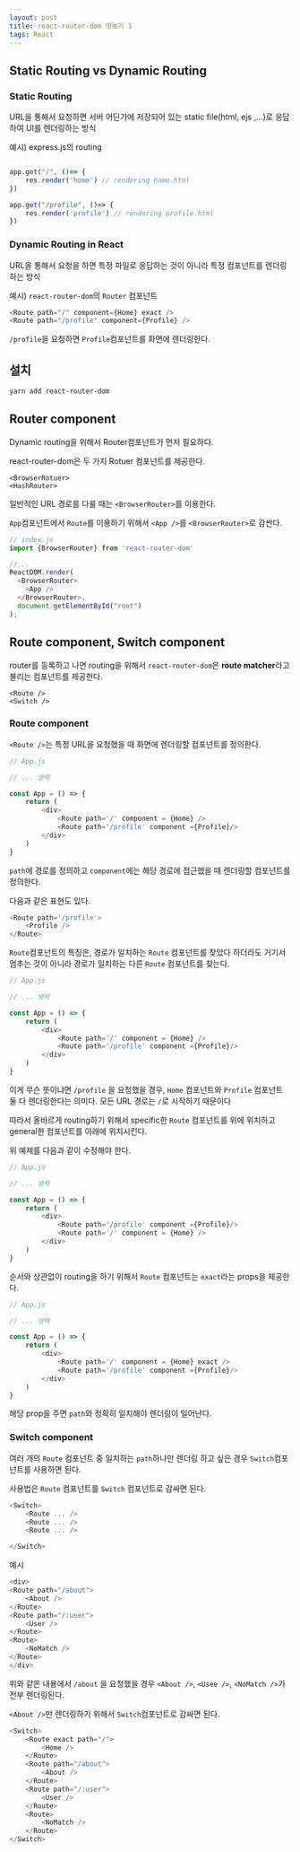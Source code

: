 ```yaml
---
layout: post 
title: react-router-dom 맛보기 1
tags: React
---
```


## Static Routing vs Dynamic Routing

### Static Routing

URL을 통해서 요청하면 서버 어딘가에 저장되어 있는 static file(html, ejs ,...)로 응답하여 UI를 렌더링하는 방식

예시) express.js의 routing

~~~javascript

app.get("/", ()=> {
    res.render('home') // rendering home.html
})

app.get("/profile", ()=> {
    res.render('profile') // rendering profile.html
})

~~~

### Dynamic Routing in React

URL을 통해서 요청을 하면 특정 파일로 응답하는 것이 아니라 특정 컴포넌트를 렌더링하는 방식

예시) `react-router-dom`의 `Router` 컴포넌트

~~~javascript
<Route path="/" component={Home} exact />
<Route path="/profile" component={Profile} />
~~~

`/profile`을 요청하면 `Profile`컴포넌트를 화면에 렌더링한다.

## 설치

~~~bash
yarn add react-router-dom
~~~

## Router component

Dynamic routing을 위해서 Router컴포넌트가 먼저 필요하다.

react-router-dom은 두 가지 Rotuer 컴포넌트를 제공한다.

    <BrowserRotuer>
    <HashRouter>

일반적인 URL 경로를 다룰 때는 `<BrowserRouter>`를 이용한다.

`App`컴포넌트에서 `Route`를 이용하기 위해서 `<App />`를 `<BrowserRouter>`로 감싼다.

~~~javascript
// index.js
import {BrowserRouter} from 'react-router-dom'

//...
ReactDOM.render(
  <BrowserRouter>
    <App />
  </BrowserRouter>,
  document.getElementById("root")
);
~~~

## Route component, Switch component

router를 등록하고 나면 routing을 위해서 `react-router-dom`은 **route matcher**라고 불리는 컴포넌트를 제공한다.

    <Route />
    <Switch />

### Route component

`<Route />`는 특정 URL을 요청했을 때 화면에 렌더링할 컴포넌트를 정의한다.

~~~javascript
// App.js

// ... 생략

const App = () => {
    return (
        <div>
            <Route path='/' component = {Home} />
            <Route path='/profile' component ={Profile}/>    
        </div>
    )
}
~~~

`path`에 경로를 정의하고 `component`에는 해당 경로에 접근했을 때 렌더링할 컴포넌트를 정의한다.

다음과 같은 표현도 있다.

~~~javascript
<Route path='/profile'>
    <Profile />
</Route>

~~~

`Route`컴포넌트의 특징은, 경로가 일치하는 `Route` 컴포넌트를 찾았다 하더라도 거기서 멈추는 것이 아니라 경로가 일치하는 다른 `Route` 컴포넌트를 찾는다.

~~~javascript
// App.js

// ... 생략

const App = () => {
    return (
        <div>
            <Route path='/' component = {Home} />
            <Route path='/profile' component ={Profile}/>
        </div>
    )
}
~~~

이게 무슨 뜻이냐면 `/profile` 을 요청했을 경우, `Home` 컴포넌트와 `Profile` 컴포넌트 둘 다 렌더링한다는 의미다. 모든 URL 경로는 `/`로 시작하기 때문이다

따라서 올바르게 routing하기 위해서 specific한 `Route` 컴포넌트를 위에 위치하고 general한 컴포넌트를 아래에 위치시킨다.

위 예제를 다음과 같이 수정해야 한다.

~~~javascript
// App.js

// ... 생략

const App = () => {
    return (
        <div>
            <Route path='/profile' component ={Profile}/>
            <Route path='/' component = {Home} />  
        </div>
    )
}
~~~

순서와 상관없이 routing을 하기 위해서 `Route` 컴포넌트는 `exact`라는 props을 제공한다.

~~~javascript
// App.js

// ... 생략

const App = () => {
    return (
        <div>
            <Route path='/' component = {Home} exact />  
            <Route path='/profile' component ={Profile}/>
        </div>
    )
}
~~~

해당 prop을 주면 `path`와 정확히 일치해야 렌더링이 일어난다.

### Switch component

여러 개의 `Route` 컴포넌트 중 일치하는 `path`하나만 렌더링 하고 싶은 경우 `Switch`컴포넌트를 사용하면 된다.

사용법은 `Route` 컴포넌트를 `Switch` 컴포넌트로 감싸면 된다.

~~~javascript
<Switch>
    <Route ... />
    <Route ... />
    <Route ... />

</Switch>
~~~

예시

~~~javascript
<div>
<Route path="/about">
    <About />
</Route>
<Route path="/:user">
    <User />
</Route>
<Route>
    <NoMatch />
</Route>
</div>
~~~

위와 같은 내용에서 `/about` 을 요청했을 경우 `<About />`, `<Usee />`, `<NoMatch />`가 전부 렌더링된다.

`<About />`만 렌더링하기 위해서 `Switch`컴포넌트로 감싸면 된다.

~~~javascript
<Switch>
    <Route exact path="/">
        <Home />
    </Route>
    <Route path="/about">
        <About />
    </Route>
    <Route path="/:user">
        <User />
    </Route>
    <Route>
        <NoMatch />
    </Route>
</Switch>
~~~
